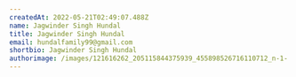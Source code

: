 ```yaml
---
createdAt: 2022-05-21T02:49:07.488Z
name: Jagwinder Singh Hundal
title: Jagwinder Singh Hundal
email: hundalfamily99@gmail.com
shortbio: Jagwinder Singh Hundal
authorimage: /images/121616262_205115844375939_455898526716110712_n-1-.jpg
---
```

